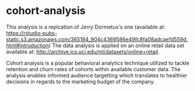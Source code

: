 # cohort-analysis

This analysis is a replcation of Jerry Dormetus's one (available at: https://rstudio-pubs-static.s3.amazonaws.com/365184_904c4369586e49fc8fa08adcae1d559d.html#introduction)
The data analysis is applied on an online retail data set available at: http://archive.ics.uci.edu/ml/datasets/online+retail.

Cohort analysis is a popular behavioral analytics technique utilized to tackle retention and churn rates of cohorts within available customer data. The analysis enables informed audience targetting which translates to healthier decisions in regards to the marketing budget of the company.

